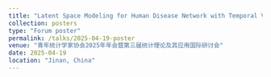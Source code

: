 ```yaml
---
title: "Latent Space Modeling for Human Disease Network with Temporal Variations: Analysis of Medicare Data"
collection: posters
type: "Forum poster"
permalink: /talks/2025-04-19-poster
venue: "青年统计学家协会2025年年会暨第三届统计理论及其应用国际研讨会"
date: 2025-04-19
location: "Jinan, China"
---
```

